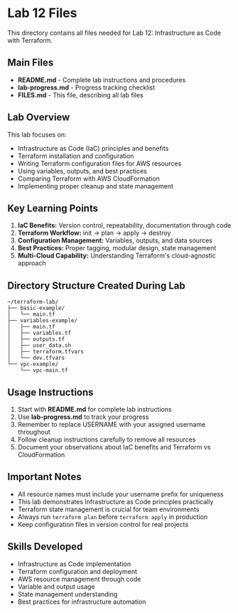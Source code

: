 # Lab 12 Files

This directory contains all files needed for Lab 12: Infrastructure as Code with Terraform.

## Main Files

- **README.md** - Complete lab instructions and procedures
- **lab-progress.md** - Progress tracking checklist
- **FILES.md** - This file, describing all lab files

## Lab Overview

This lab focuses on:
- Infrastructure as Code (IaC) principles and benefits
- Terraform installation and configuration
- Writing Terraform configuration files for AWS resources
- Using variables, outputs, and best practices
- Comparing Terraform with AWS CloudFormation
- Implementing proper cleanup and state management

## Key Learning Points

1. **IaC Benefits:** Version control, repeatability, documentation through code
2. **Terraform Workflow:** init → plan → apply → destroy
3. **Configuration Management:** Variables, outputs, and data sources
4. **Best Practices:** Proper tagging, modular design, state management
5. **Multi-Cloud Capability:** Understanding Terraform's cloud-agnostic approach

## Directory Structure Created During Lab

```
~/terraform-lab/
├── basic-example/
│   └── main.tf
├── variables-example/
│   ├── main.tf
│   ├── variables.tf
│   ├── outputs.tf
│   ├── user_data.sh
│   ├── terraform.tfvars
│   └── dev.tfvars
└── vpc-example/
    └── vpc-main.tf
```

## Usage Instructions

1. Start with **README.md** for complete lab instructions
2. Use **lab-progress.md** to track your progress
3. Remember to replace USERNAME with your assigned username throughout
4. Follow cleanup instructions carefully to remove all resources
5. Document your observations about IaC benefits and Terraform vs CloudFormation

## Important Notes

- All resource names must include your username prefix for uniqueness
- This lab demonstrates Infrastructure as Code principles practically
- Terraform state management is crucial for team environments
- Always run `terraform plan` before `terraform apply` in production
- Keep configuration files in version control for real projects

## Skills Developed

- Infrastructure as Code implementation
- Terraform configuration and deployment
- AWS resource management through code
- Variable and output usage
- State management understanding
- Best practices for infrastructure automation

